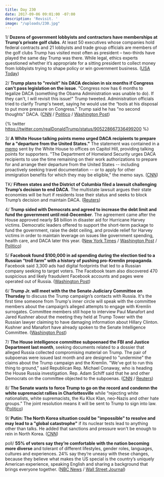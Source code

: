 ```yaml
---
title: Day 230
date: 2017-09-06 09:01:00 -07:00
description: 'Revisit. '
image: "/uploads/230.jpg"
---
```


1/ **Dozens of government lobbyists and contractors have memberships at Trump’s private golf clubs**. At least 50 executives whose companies hold federal contracts and 21 lobbyists and trade group officials are members of the golf clubs Trump has visited most often as president – two-thirds have played the same day Trump was there. While legal, ethics experts questioned whether it’s appropriate for a sitting president to collect money from lobbyists trying to shape policy or win government business. ([USA Today](https://www.usatoday.com/story/news/2017/09/06/trump-gets-millions-golf-members-ceos-and-lobbyists-get-access-president/632505001/))

2/ **Trump plans to "revisit" his DACA decision in six months if Congress can't pass legislation on the issue**.  "Congress now has 6 months to legalize DACA (something the Obama Administration was unable to do). If they can't, I will revisit this issue!" Trump tweeted. Administration officials tried to clarify Trump's tweet, saying he would use the “tools at his disposal to put more pressure on Congress." Trump said he has "no second thoughts" DACA. ([CNN](http://www.cnn.com/2017/09/05/politics/donald-trump-revisit-daca/index.html) / [Politico](http://www.politico.com/story/2017/09/06/trump-daca-dreamers-tweet-justice-department-242375?lo=ap_a1) / [Washington Post](https://www.washingtonpost.com/news/post-politics/wp/2017/09/06/trump-no-second-thoughts-on-daca-decision/))

{% twitter https://twitter.com/realDonaldTrump/status/905228667336499200 %}

3/ **A White House talking points memo urged DACA recipients to prepare for a "departure from the United States."** The statement was contained in a [memo](http://i2.cdn.turner.com/cnn/2017/images/09/05/daca.talking.points%5B8%5D.pdf) sent by the White House to offices on Capitol Hill, providing talking points for supporters. "The Department of Homeland Security urges DACA recipients to use the time remaining on their work authorizations to prepare for and arrange their departure from the United States -- including proactively seeking travel documentation -- or to apply for other immigration benefits for which they may be eligible," the memo says. ([CNN](http://www.cnn.com/2017/09/05/politics/white-house-memo-daca-recipients-leave/index.html))

TK/ **Fifteen states and the District of Columbia filed a lawsuit challenging Trump’s decision to end DACA**. The multistate lawsuit argues their state economies will be hurt if residents lose their status and seeks to block Trump’s decision and maintain DACA. ([Reuters](https://www.reuters.com/article/us-usa-immigration-ny/states-file-lawsuit-challenging-trump-decision-on-dreamers-idUSKCN1BH1HS))

4/ **Trump sided with Democrats and agreed to increase the debt limit and fund the government until mid-December**. The agreement came after the House approved nearly $8 billion in disaster aid for Hurricane Harvey victims. Democratic leaders offered to support the short-term package to fund the government, raise the debt ceiling, and provide relief for Harvey victims in order to maintain leverage on issues like government spending, health care, and DACA later this year.  ([New York Times](https://www.nytimes.com/2017/09/06/us/politics/house-vote-harvey-aid-debt-ceiling.html) / [Washington Post](https://www.washingtonpost.com/powerpost/house-prepares-for-harvey-relief-vote/2017/09/06/62919058-92fc-11e7-89fa-bb822a46da5b_story.html) / [Politico](http://www.politico.com/story/2017/09/06/schumer-and-pelosi-offer-support-for-harvey-aid-and-debt-limit-boost-242376?lo=ap_d1))

5/ **Facebook found $100,000 in ad spending during the election tied to a Russian “troll farm” with a history of pushing pro-Kremlin propaganda**. Facebook said 3,300 ads had digital footprints that led to a Russian company seeking to target voters. The Facebook team also discovered 470 suspicious and likely fraudulent Facebook accounts and pages were operated out of Russia. ([Washington Post](https://www.washingtonpost.com/politics/facebook-says-it-sold-political-ads-to-russian-company-during-2016-election/2017/09/06/32f01fd2-931e-11e7-89fa-bb822a46da5b_story.html))

6/ **Trump Jr. will meet with the the Senate Judiciary Committee on Thursday** to discuss the Trump campaign’s contacts with Russia. It's the first time someone from Trump's inner circle will speak with the committee members about the campaign’s alleged attempts to engage with Kremlin surrogates. Committee members still hope to interview Paul Manafort and Jared Kushner about the meeting they held at Trump Tower with the Russian lawyer claiming to have damaging information about Hillary Clinton. Kushner and Manafort have already spoken to the Senate Intelligence Committee. ([Washington Post](https://www.washingtonpost.com/powerpost/senate-judiciarys-meeting-with-trump-jr-scheduled-for-thursday/2017/09/05/8a4ac918-9291-11e7-8754-d478688d23b4_story.html))

7/ **The House intelligence committee subpoenaed the FBI and Justice Department last month**, seeking documents related to a dossier that alleged Russia collected compromising material on Trump. The pair of subpoenas were issued last month and are designed to "undermine" the claims about the Trump campaign and the Kremlin. "We've got to run this thing to ground," said Republican Rep. Michael Conaway, who is heading the House Russia investigation. Rep. Adam Schiff said that he and other Democrats on the committee objected to the subpoenas. ([CNN](http://www.cnn.com/2017/09/05/politics/house-intelligence-committee-subpoena-fbi-justice/index.html) / [Reuters](https://www.reuters.com/article/us-usa-trump-russia-schiff/u-s-house-panel-issues-subpoenas-to-justice-department-over-trump-dossier-democrat-idUSKCN1BH08M))

8/ **The Senate wants to force Trump to go on the record and condemn the white supremacist rallies in Charlottesville** while “rejecting white nationalists, white supremacists, the Ku Klux Klan, neo-Nazis and other hate groups.” The joint resolution means it will be sent to Trump to sign into law. ([Politico](http://www.politico.com/story/2017/09/06/senate-charlottesville-trump-hate-groups-242361))

9/ **Putin: The North Korea situation could be "impossible" to resolve and may lead to a "global catastrophe"** if its nuclear tests lead to anything other than talks. He added that sanctions and pressure won't be enough to rein in North Korea. ([CNN](http://www.cnn.com/2017/09/06/asia/north-korea-russia-vladivostok/index.html))

poll/ **55% of voters say they’re comfortable with the nation becoming more diverse** and tolerant of different lifestyles, gender roles, languages, cultures and experiences. 24% say they’re uneasy with these changes, because they believe what makes the US special is the country’s uniquely American experience, speaking English and sharing a background that brings everyone together. ([NBC News](https://www.nbcnews.com/politics/first-read/trump-clinton-voters-divided-over-changing-america-n798926) / [Wall Street Journal](https://www.wsj.com/articles/political-divisions-in-u-s-are-widening-long-lasting-poll-shows-1504670461))